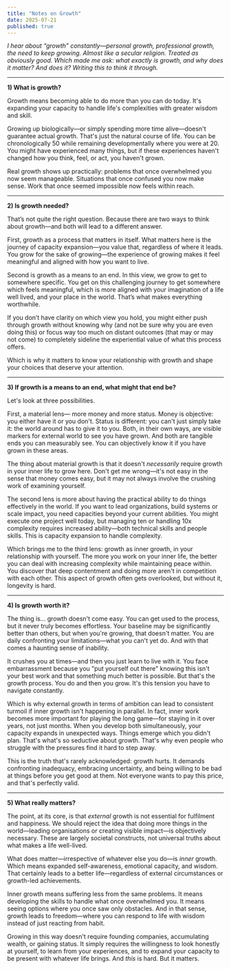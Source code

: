 ```yaml
---
title: "Notes on Growth"
date: 2025-07-21
published: true
---
```

*I hear about “growth” constantly—personal growth, professional growth, the need to keep growing. Almost like a secular religion. Treated as obviously good. Which made me ask: what exactly is growth, and why does it matter? And does it? Writing this to think it through.*

---

**1) What is growth?**

Growth means becoming able to do more than you can do today. It's expanding your capacity to handle life's complexities with greater wisdom and skill.

Growing up biologically—or simply spending more time alive—doesn't guarantee actual growth. That's just the natural course of life. You can be chronologically 50 while remaining developmentally where you were at 20. You might have experienced many things, but if these experiences haven't changed how you think, feel, or act, you haven't grown.

Real growth shows up practically: problems that once overwhelmed you now seem manageable. Situations that once confused you now make sense. Work that once seemed impossible now feels within reach.

---

**2) Is growth needed?**

That’s not quite the right question. Because there are two ways to think about growth—and both will lead to a different answer. 

First, growth as a process that matters in itself. What matters here is the journey of capacity expansion—you value that, regardless of where it leads. You grow for the sake of growing—the experience of growing makes it feel meaningful and aligned with how you want to live. 

Second is growth as a means to an end. In this view, we grow to get to somewhere specific. You get on this challenging journey to get somewhere which feels meaningful, which is more aligned with your imagination of a life well lived, and your place in the world. That’s what makes everything worthwhile. 

If you don’t have clarity on which view you hold, you might either push through growth without knowing why (and not be sure why you are even doing this) or focus way too much on distant outcomes (that may or may not come) to completely sideline the experiential value of what this process offers. 

Which is why it matters to know your relationship with growth and shape your choices that deserve your attention. 

---

**3) If growth is a means to an end, what might that end be?**

Let's look at three possibilities. 

First, a material lens— more money and more status. Money is objective: you either have it or you don't. Status is different: you can't just simply take it: the world around has to give it to you. Both, in their own ways, are visible markers for external world to see you have grown. And both are tangible ends you can measurably see. You can objectively know it if you have grown in these areas.   

The thing about material growth is that it doesn't *necessarily* require growth in your inner life to grow here. Don't get me wrong—it's not easy in the sense that money comes easy, but it may not always involve the crushing work of examining yourself. 

The second lens is more about having the practical ability to do things effectively in the world. If you want to lead organizations, build systems or scale impact, you need capacities beyond your current abilities. You might execute one project well today, but managing ten or handling 10x complexity requires increased ability—both technical skills and people skills. This is capacity expansion to handle complexity.

Which brings me to the third lens: growth as inner growth, in your relationship with yourself. The more you work on your inner life, the better you can deal with increasing complexity while maintaining peace within. You discover that deep contentment and doing more aren't in competition with each other. This aspect of growth often gets overlooked, but without it, longevity is hard.​​​​​​​​​​​​​​​​

---

**4) Is growth worth it?**

The thing is... growth doesn't come easy. You can get used to the process, but it never truly becomes effortless. Your baseline may be significantly better than others, but when you're growing, that doesn't matter. You are daily confronting your limitations—what you can't yet do. And with that comes a haunting sense of inability.

It crushes you at times—and then you just learn to live with it. You face embarrassment because you "put yourself out there" knowing this isn't your best work and that something much better is possible. But that's the growth process. You do and then you grow. It's this tension you have to navigate constantly.

Which is why external growth in terms of ambition can lead to consistent turmoil if inner growth isn't happening in parallel. In fact, inner work becomes more important for playing the long game—for staying in it over years, not just months. When you develop both simultaneously, your capacity expands in unexpected ways. Things emerge which you didn't plan. That's what's so seductive about growth. That's why even people who struggle with the pressures find it hard to step away.

This is the truth that's rarely acknowledged: growth hurts. It demands confronting inadequacy, embracing uncertainty, and being willing to be bad at things before you get good at them. Not everyone wants to pay this price, and that's perfectly valid.

---

**5) What really matters?**

The point, at its core, is that *external* growth is not essential for fulfilment and happiness. We should reject the idea that doing more things in the world—leading organisations or creating visible impact—is objectively necessary. These are largely societal constructs, not universal truths about what makes a life well-lived.

What does matter—irrespective of whatever else you do—is *inner* growth. Which means expanded self-awareness, emotional capacity, and wisdom. That certainly leads to a better life—regardless of external circumstances or growth-led achievements.

Inner growth means suffering less from the same problems. It means developing the skills to handle what once overwhelmed you. It means seeing options where you once saw only obstacles. And in that sense, growth leads to freedom—where you can respond to life with wisdom instead of just reacting from habit.

Growing in this way doesn't require founding companies, accumulating wealth, or gaining status. It simply requires the willingness to look honestly at yourself, to learn from your experiences, and to expand your capacity to be present with whatever life brings. And *this* is hard. But it matters. 
